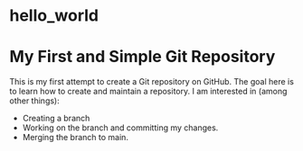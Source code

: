# hello_world

# My First and Simple Git Repository
This is my first attempt to create a Git repository on GitHub.
The goal here is to learn how to create and maintain a repository. I am interested in (among other things):
- Creating a branch
- Working on the branch and committing my changes.
- Merging the branch to main.
